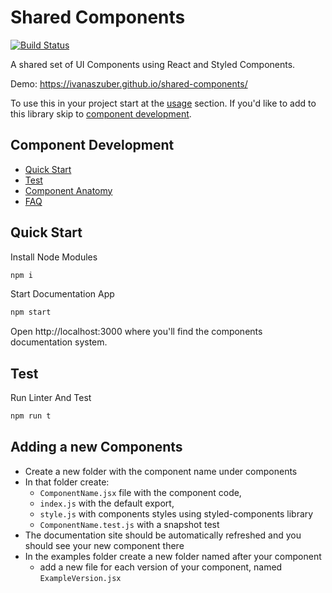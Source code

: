 # Shared Components

[![Build Status](https://travis-ci.org/ivanaszuber/shared-components.svg?branch=master)](https://travis-ci.org/bufferapp/buffer-components)

A shared set of UI Components using React and Styled Components.

Demo: https://ivanaszuber.github.io/shared-components/

To use this in your project start at the [usage](#usage) section. If you'd like to add to this
library skip to [component development](#component-development).

## Component Development

- [Quick Start](#quick-start)
- [Test](#test)
- [Component Anatomy](#component-anatomy)
- [FAQ](#faq)

## Quick Start

Install Node Modules

```sh
npm i
```

Start Documentation App

```sh
npm start
```

Open http://localhost:3000 where you'll find the components documentation system.

## Test

Run Linter And Test

```sh
npm run t
```


## Adding a new Components

- Create a new folder with the component name under components
- In that folder create:
    - `ComponentName.jsx` file with the component code,
    - `index.js` with the default export,
    - `style.js` with components styles using styled-components library
    - `ComponentName.test.js` with a snapshot test
- The documentation site should be automatically refreshed and you should see your new component there
- In the examples folder create a new folder named after your component
    - add a new file for each version of your component, named `ExampleVersion.jsx`
